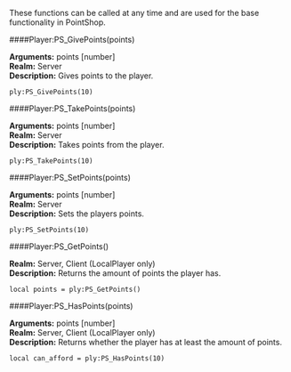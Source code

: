 <p class="lead">These functions can be called at any time and are used for the base functionality in PointShop.</p>

####<a name="meta-givepoints"></a>Player:PS_GivePoints(points)

**Arguments:** points [number]  
**Realm:** <span class="server">Server</span>  
**Description:** Gives points to the player.

    ply:PS_GivePoints(10)

####<a name="meta-takepoints"></a>Player:PS_TakePoints(points)

**Arguments:** points [number]  
**Realm:** <span class="server">Server</span>  
**Description:** Takes points from the player.

    ply:PS_TakePoints(10)

####<a name="meta-takepoints"></a>Player:PS_SetPoints(points)

**Arguments:** points [number]  
**Realm:** <span class="server">Server</span>  
**Description:** Sets the players points.

    ply:PS_SetPoints(10)

####<a name="meta-getpoints"></a>Player:PS_GetPoints()

**Realm:** <span class="server">Server</span>, <span class="client">Client</span> (LocalPlayer only)  
**Description:** Returns the amount of points the player has.

    local points = ply:PS_GetPoints()

####<a name="meta-getpoints"></a>Player:PS_HasPoints(points)

**Arguments:** points [number]  
**Realm:** <span class="server">Server</span>, <span class="client">Client</span> (LocalPlayer only)  
**Description:** Returns whether the player has at least the amount of points.

    local can_afford = ply:PS_HasPoints(10)
